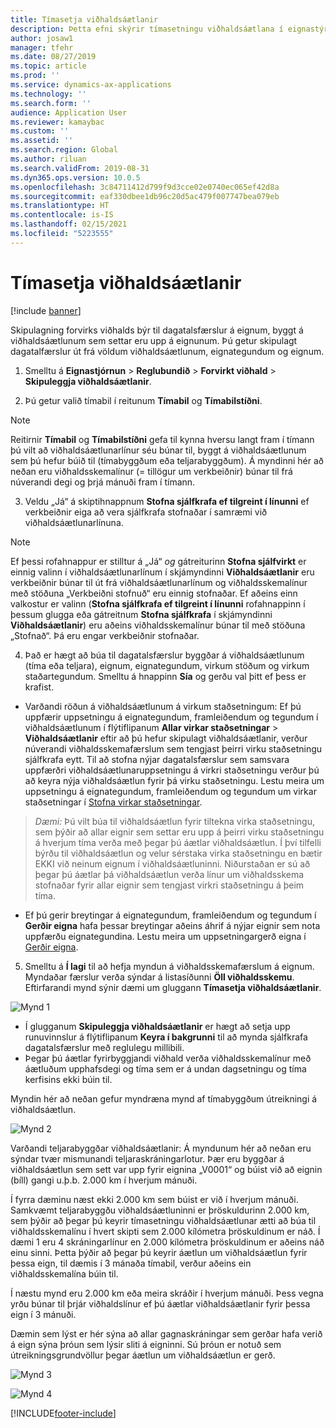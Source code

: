 ```yaml
---
title: Tímasetja viðhaldsáætlanir
description: Þetta efni skýrir tímasetningu viðhaldsáætlana í eignastýringu.
author: josaw1
manager: tfehr
ms.date: 08/27/2019
ms.topic: article
ms.prod: ''
ms.service: dynamics-ax-applications
ms.technology: ''
ms.search.form: ''
audience: Application User
ms.reviewer: kamaybac
ms.custom: ''
ms.assetid: ''
ms.search.region: Global
ms.author: riluan
ms.search.validFrom: 2019-08-31
ms.dyn365.ops.version: 10.0.5
ms.openlocfilehash: 3c84711412d799f9d3cce02e0740ec065ef42d8a
ms.sourcegitcommit: eaf330dbee1db96c20d5ac479f007747bea079eb
ms.translationtype: HT
ms.contentlocale: is-IS
ms.lasthandoff: 02/15/2021
ms.locfileid: "5223555"
---
```

# <a name="schedule-maintenance-plans"></a>Tímasetja viðhaldsáætlanir

[!include [banner](../../includes/banner.md)]

 

Skipulagning forvirks viðhalds býr til dagatalsfærslur á eignum, byggt á viðhaldsáætlunum sem settar eru upp á eignunum. Þú getur skipulagt dagatalfærslur út frá völdum viðhaldsáætlunum, eignategundum og eignum.

1. Smelltu á **Eignastjórnun** > **Reglubundið** > **Forvirkt viðhald** > **Skipuleggja viðhaldsáætlanir**.

2. Þú getur valið tímabil í reitunum **Tímabil** og **Tímabilstíðni**.

>[!NOTE]
>Reitirnir **Tímabil** og **Tímabilstíðni** gefa til kynna hversu langt fram í tímann þú vilt að viðhaldsáætlunarlínur séu búnar til, byggt á viðhaldsáætlunum sem þú hefur búið til (tímabyggðum eða teljarabyggðum). Á myndinni hér að neðan eru viðhaldsskemalínur (= tillögur um verkbeiðnir) búnar til frá núverandi degi og þrjá mánuði fram í tímann.

3. Veldu „Já“ á skiptihnappnum **Stofna sjálfkrafa ef tilgreint í línunni** ef verkbeiðnir eiga að vera sjálfkrafa stofnaðar í samræmi við viðhaldsáætlunarlínuna.

>[!NOTE]
>Ef þessi rofahnappur er stilltur á „Já“ *og* gátreiturinn **Stofna sjálfvirkt** er einnig valinn í viðhaldsáætlunarlínum í skjámyndinni **Viðhaldsáætlanir** eru verkbeiðnir búnar til út frá viðhaldsáætlunarlínum og viðhaldsskemalínur með stöðuna „Verkbeiðni stofnuð“ eru einnig stofnaðar. Ef aðeins einn valkostur er valinn (**Stofna sjálfkrafa ef tilgreint í línunni** rofahnappinn í þessum glugga eða gátreitnum **Stofna sjálfkrafa** í skjámyndinni **Viðhaldsáætlanir**) eru aðeins viðhaldsskemalínur búnar til með stöðuna „Stofnað“. Þá eru engar verkbeiðnir stofnaðar.

4. Það er hægt að búa til dagatalsfærslur byggðar á viðhaldsáætlunum (tíma eða teljara), eignum, eignategundum, virkum stöðum og virkum staðartegundum. Smelltu á hnappinn **Sía** og gerðu val þitt ef þess er krafist.

- Varðandi röðun á viðhaldsáætlunum á virkum staðsetningum: Ef þú uppfærir uppsetningu á eignategundum, framleiðendum og tegundum í viðhaldsáætlunum í flýtiflipanum **Allar virkar staðsetningar** > **Viðhaldsáætlanir** eftir að þú hefur skipulagt viðhaldsáætlanir, verður núverandi viðhaldsskemafærslum sem tengjast þeirri virku staðsetningu sjálfkrafa eytt. Til að stofna nýjar dagatalsfærslur sem samsvara uppfærðri viðhaldsáætlunaruppsetningu á virkri staðsetningu verður þú að keyra nýja viðhaldsáætlun fyrir þá virku staðsetningu. Lestu meira um uppsetningu á eignategundum, framleiðendum og tegundum um virkar staðsetningar í [Stofna virkar staðsetningar](../functional-locations/create-functional-locations.md).

>*Dæmi:* Þú vilt búa til viðhaldsáætlun fyrir tiltekna virka staðsetningu, sem þýðir að allar eignir sem settar eru upp á þeirri virku staðsetningu á hverjum tíma verða með þegar þú áætlar viðhaldsáætlun. Í því tilfelli býrðu til viðhaldsáætlun og velur sérstaka virka staðsetningu en bætir EKKI við neinum eignum í viðhaldsáætluninni. Niðurstaðan er sú að þegar þú áætlar þá viðhaldsáætlun verða línur um viðhaldsskema stofnaðar fyrir allar eignir sem tengjast virkri staðsetningu á þeim tíma.

- Ef þú gerir breytingar á eignategundum, framleiðendum og tegundum í **Gerðir eigna** hafa þessar breytingar aðeins áhrif á nýjar eignir sem nota uppfærðu eignategundina. Lestu meira um uppsetningargerð eigna í [Gerðir eigna](../setup-for-objects/object-types.md).  

5. Smelltu á **Í lagi** til að hefja myndun á viðhaldsskemafærslum á eignum. Myndaðar færslur verða sýndar á listasíðunni **Öll viðhaldsskemu**. Eftirfarandi mynd sýnir dæmi um gluggann **Tímasetja viðhaldsáætlanir**.

![Mynd 1](media/09-preventive-maintenance.png)

- Í glugganum **Skipuleggja viðhaldsáætlanir** er hægt að setja upp runuvinnslur á flýtiflipanum **Keyra í bakgrunni** til að mynda sjálfkrafa dagatalsfærslur með reglulegu millibili.  
- Þegar þú áætlar fyrirbyggjandi viðhald verða viðhaldsskemalínur með áætluðum upphafsdegi og tíma sem er á undan dagsetningu og tíma kerfisins ekki búin til.  

Myndin hér að neðan gefur myndræna mynd af tímabyggðum útreikningi á viðhaldsáætlun.  

![Mynd 2](media/10-preventive-maintenance.jpg)

Varðandi teljarabyggðar viðhaldsáætlanir: Á myndunum hér að neðan eru sýndar tvær mismunandi teljaraskráningarlotur. Þær eru byggðar á viðhaldsáætlun sem sett var upp fyrir eignina „V0001“ og búist við að eignin (bíll) gangi u.þ.b. 2.000 km í hverjum mánuði.

Í fyrra dæminu næst ekki 2.000 km sem búist er við í hverjum mánuði. Samkvæmt teljarabyggðu viðhaldsáætluninni er þröskuldurinn 2.000 km, sem þýðir að þegar þú keyrir tímasetningu viðhaldsáætlunar ætti að búa til viðhaldsskemalínu í hvert skipti sem 2.000 kílómetra þröskuldinum er náð. Í dæmi 1 eru 4 skráningarlínur en 2.000 kílómetra þröskuldinum er aðeins náð einu sinni. Þetta þýðir að þegar þú keyrir áætlun um viðhaldsáætlun fyrir þessa eign, til dæmis í 3 mánaða tímabil, verður aðeins ein viðhaldsskemalína búin til.

Í næstu mynd eru 2.000 km eða meira skráðir í hverjum mánuði. Þess vegna yrðu búnar til þrjár viðhaldslínur ef þú áætlar viðhaldsáætlanir fyrir þessa eign í 3 mánuði. 

Dæmin sem lýst er hér sýna að allar gagnaskráningar sem gerðar hafa verið á eign sýna þróun sem lýsir sliti á eigninni. Sú þróun er notuð sem útreikningsgrundvöllur þegar áætlun um viðhaldsáætlun er gerð.

![Mynd 3](media/11-preventive-maintenance.png)

![Mynd 4](media/12-preventive-maintenance.png)



[!INCLUDE[footer-include](../../../includes/footer-banner.md)]